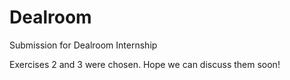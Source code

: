 # Dealroom
Submission for Dealroom Internship

Exercises 2 and 3 were chosen. Hope we can discuss them soon!
